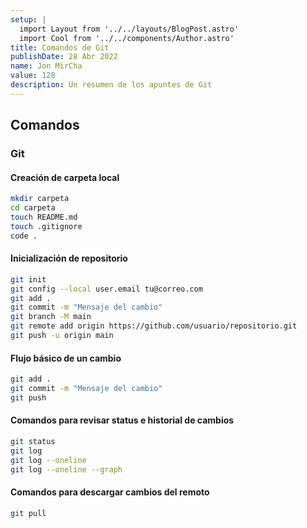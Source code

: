 ```yaml
---
setup: |
  import Layout from '../../layouts/BlogPost.astro'
  import Cool from '../../components/Author.astro'
title: Comandos de Git
publishDate: 28 Abr 2022
name: Jon MirCha
value: 128
description: Un resumen de los apuntes de Git
---
```


<Cool name={frontmatter.name} href="https://twitter.com/jonmircha" client:load />

## Comandos

### Git

#### Creación de carpeta local

```bash
mkdir carpeta
cd carpeta
touch README.md
touch .gitignore
code .
```

#### Inicialización de repositorio

```bash
git init
git config --local user.email tu@correo.com
git add .
git commit -m "Mensaje del cambio"
git branch -M main
git remote add origin https://github.com/usuario/repositorio.git
git push -u origin main
```

#### Flujo básico de un cambio

```bash
git add .
git commit -m "Mensaje del cambio"
git push
```

#### Comandos para revisar status e historial de cambios

```bash
git status
git log
git log --oneline
git log --oneline --graph
```

#### Comandos para descargar cambios del remoto

```bash
git pull
```

